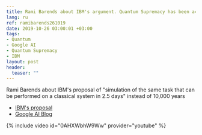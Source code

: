 ```yaml
---
title: Rami Barends about IBM's argument. Quantum Supremacy has been achieved by Google AI Quantum?
lang: ru
ref: ramibarends261019
date: 2019-10-26 03:00:01 +03:00
tags:
- Quantum
- Google AI
- Quantum Supremacy
- IBM
layout: post
header:
  teaser: ""
---
```


Rami Barends about IBM's proposal of "simulation of the same task that can be performed on a classical system in 2.5 days" instead of 10,000 years

- [IBM's proposal](https://www.ibm.com/blogs/research/2019/10/on-quantum-supremacy/)
- [Google AI Blog](https://ai.googleblog.com/2019/10/quantum-supremacy-using-programmable.html)

{% include video id="0AHXWbhW9Ww" provider="youtube" %}
